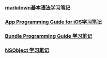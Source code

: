 ### [markdown基本语法学习笔记](MarkDown_Study/markdown_Study.md)

### [App Programming Guide for iOS学习笔记](App_Programming_Guidefor_IOS_Study/App_Programing_Guide_For_iOS_Study.md)
### [Bundle Programming Guide 学习笔记](Bundle_Programming_Guide_Study/Bundle_Programming_Guide_Study.md)
### [NSObject 学习笔记](NSObject_Study/NSObject.md)
